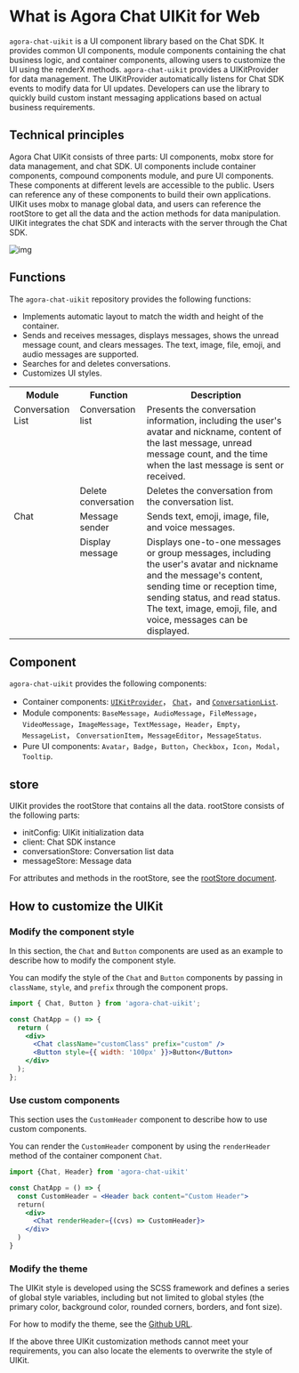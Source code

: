 # What is Agora Chat UIKit for Web

`agora-chat-uikit` is a UI component library based on the Chat SDK. It provides common UI components, module components containing the chat business logic, and container components, allowing users to customize the UI using the renderX methods. `agora-chat-uikit` provides a UIKitProvider for data management. The UIKitProvider automatically listens for Chat SDK events to modify data for UI updates. Developers can use the library to quickly build custom instant messaging applications based on actual business requirements.

## Technical principles

Agora Chat UIKit consists of three parts: UI components, mobx store for data management, and chat SDK. UI components include container components, compound components module, and pure UI components. These components at different levels are accessible to the public. Users can reference any of these components to build their own applications. UIKit uses mobx to manage global data, and users can reference the rootStore to get all the data and the action methods for data manipulation. UIKit integrates the chat SDK and interacts with the server through the Chat SDK.

![img](https://github.com/easemob/Easemob-UIKit-web/raw/dev/docs/uikit.png)

## Functions

The `agora-chat-uikit` repository provides the following functions:

- Implements automatic layout to match the width and height of the container.
- Sends and receives messages, displays messages, shows the unread message count, and clears messages. The text, image, file, emoji, and audio messages are supported.
- Searches for and deletes conversations.
- Customizes UI styles.

<table><tr><th valign="top">Module</th><th valign="top">Function</th><th valign="top">Description</th></tr>
<tr><td rowspan="2" valign="top">Conversation List</td><td valign="top">Conversation list</td><td valign="top">Presents the conversation information, including the user's avatar and nickname, content of the last message, unread message count, and the time when the last message is sent or received.</td></tr>
<tr><td valign="top">Delete conversation</td><td valign="top">Deletes the conversation from the conversation list.</td></tr>
<tr><td rowspan="2" valign="top">Chat</td><td valign="top">Message sender</td><td valign="top">Sends text, emoji, image, file, and voice messages.</td></tr>
<tr><td valign="top">Display message</td><td valign="top">Displays one-to-one messages or group messages, including the user's avatar and nickname and the message's content, sending time or reception time, sending status, and read status. The text, image, emoji, file, and voice, messages can be displayed.</td></tr> 
</table>

## Component

`agora-chat-uikit` provides the following components:

- Container components: [`UIKitProvider`](https://github.com/easemob/Easemob-UIKit-web/blob/dev/docs/provider.md)， [`Chat`](https://github.com/easemob/Easemob-UIKit-web/blob/dev/docs/chat.md)，and [`ConversationList`](https://github.com/easemob/Easemob-UIKit-web/blob/dev/docs/conversation.md).
- Module components: `BaseMessage`，`AudioMessage`，`FileMessage`， `VideoMessage`，`ImageMessage`，`TextMessage`，`Header`，`Empty`，`MessageList`， `ConversationItem`，`MessageEditor`，`MessageStatus`.
- Pure UI components: `Avatar`，`Badge`，`Button`，`Checkbox`，`Icon`，`Modal`，`Tooltip`.

## store

UIKit provides the rootStore that contains all the data. rootStore consists of the following parts:

- initConfig: UIKit initialization data
- client: Chat SDK instance
- conversationStore: Conversation list data
- messageStore: Message data

For attributes and methods in the rootStore, see the [rootStore document](https://github.com/easemob/Easemob-UIKit-web/blob/dev/docs/store.md).

## How to customize the UIKit

### Modify the component style

In this section, the `Chat` and `Button` components are used as an example to describe how to modify the component style.

You can modify the style of the `Chat` and `Button` components by passing in `className`, `style`, and `prefix` through the component props.

```jsx
import { Chat, Button } from 'agora-chat-uikit';

const ChatApp = () => {
  return (
    <div>
      <Chat className="customClass" prefix="custom" />
      <Button style={{ width: '100px' }}>Button</Button>
    </div>
  );
};
```

### Use custom components

This section uses the `CustomHeader` component to describe how to use custom components.

You can render the `CustomHeader` component by using the `renderHeader` method of the container component `Chat`.

```jsx
import {Chat, Header} from 'agora-chat-uikit'

const ChatApp = () => {
  const CustomHeader = <Header back content="Custom Header">
  return(
    <div>
      <Chat renderHeader={(cvs) => CustomHeader}>
    </div>
  )
}
```

### Modify the theme

The UIKit style is developed using the SCSS framework and defines a series of global style variables, including but not limited to global styles (the primary color, background color, rounded corners, borders, and font size).

For how to modify the theme, see the [Github URL](https://github.com/easemob/Easemob-UIKit-web/blob/dev/docs/theme.md).

If the above three UIKit customization methods cannot meet your requirements, you can also locate the elements to overwrite the style of UIKit.
